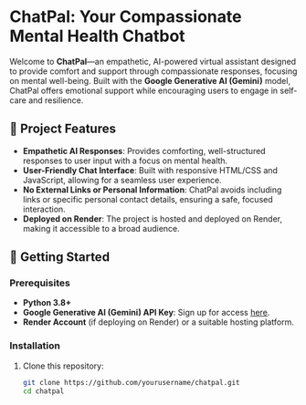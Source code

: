 # ChatPal: Your Compassionate Mental Health Chatbot

Welcome to **ChatPal**—an empathetic, AI-powered virtual assistant designed to provide comfort and support through compassionate responses, focusing on mental well-being. Built with the **Google Generative AI (Gemini)** model, ChatPal offers emotional support while encouraging users to engage in self-care and resilience.

## 🧰 Project Features
- **Empathetic AI Responses**: Provides comforting, well-structured responses to user input with a focus on mental health.
- **User-Friendly Chat Interface**: Built with responsive HTML/CSS and JavaScript, allowing for a seamless user experience.
- **No External Links or Personal Information**: ChatPal avoids including links or specific personal contact details, ensuring a safe, focused interaction.
- **Deployed on Render**: The project is hosted and deployed on Render, making it accessible to a broad audience.

## 🚀 Getting Started

### Prerequisites
- **Python 3.8+**
- **Google Generative AI (Gemini) API Key**: Sign up for access [here](https://cloud.google.com/).
- **Render Account** (if deploying on Render) or a suitable hosting platform.

### Installation

1. Clone this repository:
   ```bash
   git clone https://github.com/yourusername/chatpal.git
   cd chatpal
